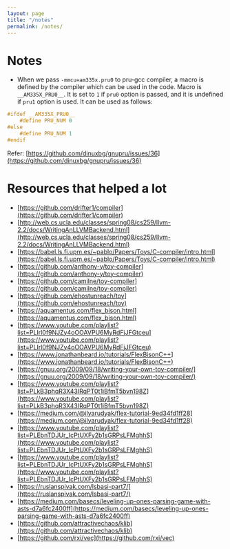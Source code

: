 ```yaml
---
layout: page
title: "/notes"
permalink: /notes/
---
```


# Notes

* When we pass `-mmcu=am335x.pru0` to pru-gcc compiler, a macro is defined by the compiler which can be used in the code. Macro is `__AM335X_PRU0__`. It is set to `1` if `pru0` option is passed, and it is undefined if `pru1` option is used. It can be used as follows:

```c
#ifdef __AM335X_PRU0__
    #define PRU_NUM 0 
#else
    #define PRU_NUM 1
#endif
```

Refer: [https://github.com/dinuxbg/gnupru/issues/36](https://github.com/dinuxbg/gnupru/issues/36)

# Resources that helped a lot

* [https://github.com/drifter1/compiler](https://github.com/drifter1/compiler)
* [http://web.cs.ucla.edu/classes/spring08/cs259/llvm-2.2/docs/WritingAnLLVMBackend.html](http://web.cs.ucla.edu/classes/spring08/cs259/llvm-2.2/docs/WritingAnLLVMBackend.html)
* [https://babel.ls.fi.upm.es/~pablo/Papers/Toys/C-compiler/intro.html](https://babel.ls.fi.upm.es/~pablo/Papers/Toys/C-compiler/intro.html)
* [https://github.com/anthony-y/toy-compiler](https://github.com/anthony-y/toy-compiler)
* [https://github.com/camilne/toy-compiler](https://github.com/camilne/toy-compiler)
* [https://github.com/ehostunreach/toy](https://github.com/ehostunreach/toy)
* [https://aquamentus.com/flex_bison.html](https://aquamentus.com/flex_bison.html)
* [https://www.youtube.com/playlist?list=PLIrl0f9NJZy4oOOAVPU6MyRdFjJFGtceu](https://www.youtube.com/playlist?list=PLIrl0f9NJZy4oOOAVPU6MyRdFjJFGtceu)
* [https://www.jonathanbeard.io/tutorials/FlexBisonC++](https://www.jonathanbeard.io/tutorials/FlexBisonC++)
* [https://gnuu.org/2009/09/18/writing-your-own-toy-compiler/](https://gnuu.org/2009/09/18/writing-your-own-toy-compiler/)
* [https://www.youtube.com/playlist?list=PLkB3phqR3X43IRqPT0t1iBfmT5bvn198Z](https://www.youtube.com/playlist?list=PLkB3phqR3X43IRqPT0t1iBfmT5bvn198Z)
* [https://medium.com/@ilyarudyak/flex-tutorial-9ed34fd1ff28](https://medium.com/@ilyarudyak/flex-tutorial-9ed34fd1ff28)
* [https://www.youtube.com/playlist?list=PLEbnTDJUr_IcPtUXFy2b1sGRPsLFMghhS](https://www.youtube.com/playlist?list=PLEbnTDJUr_IcPtUXFy2b1sGRPsLFMghhS)
* [https://www.youtube.com/playlist?list=PLEbnTDJUr_IcPtUXFy2b1sGRPsLFMghhS](https://www.youtube.com/playlist?list=PLEbnTDJUr_IcPtUXFy2b1sGRPsLFMghhS)
* [https://ruslanspivak.com/lsbasi-part7/](https://ruslanspivak.com/lsbasi-part7/)
* [https://medium.com/basecs/leveling-up-ones-parsing-game-with-asts-d7a6fc2400ff](https://medium.com/basecs/leveling-up-ones-parsing-game-with-asts-d7a6fc2400ff)
* [https://github.com/attractivechaos/klib](https://github.com/attractivechaos/klib)
* [https://github.com/rxi/vec](https://github.com/rxi/vec)